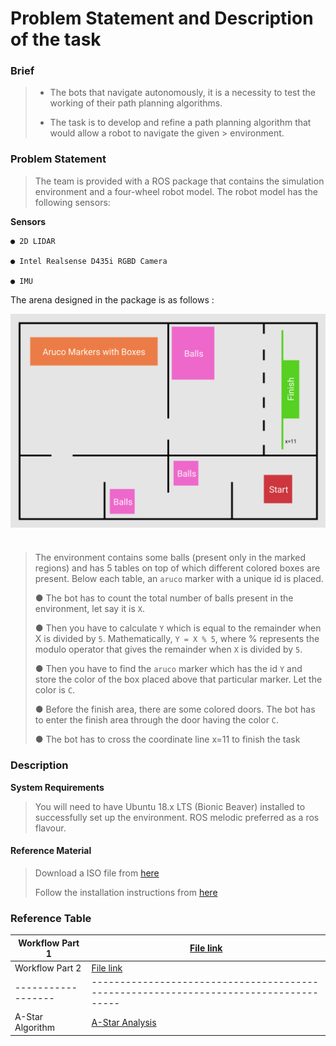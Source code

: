 # Problem Statement and Description of the task

### Brief

> - The bots that navigate autonomously, it is a necessity to test the working of their path planning algorithms.
> 
> - The task is to develop and refine a path planning algorithm that would allow a robot to navigate the given > environment.

### **Problem Statement**

> The team is provided with a ROS package that contains the simulation
> environment and a four-wheel robot model. The robot model has the following sensors:

**Sensors**
```
● 2D LIDAR

● Intel Realsense D435i RGBD Camera

● IMU
```

The arena designed in the package is as follows :

<img src="../images/arena_map.png" style="vertical-align:middle; padding-bottom:25px" width="700">
<br />

> The environment contains some balls (present only in the marked regions) and has 5 tables on
> top of which different colored boxes are present. Below each table, an `aruco` marker with a
> unique id is placed.
> 
> ● The bot has to count the total number of balls present in the environment, let say it is `X`.
> 
> ● Then you have to calculate `Y` which is equal to the remainder when X is divided by `5`.
> Mathematically, `Y = X % 5`, where % represents the modulo operator that gives the
> remainder when `X` is divided by `5`.
> 
> ● Then you have to find the `aruco` marker which has the id `Y` and store the color of the box
> placed above that particular marker. Let the color is `C`.
> 
> ● Before the finish area, there are some colored doors. The bot has to enter the finish area
> through the door having the color `C`.
> 
> ● The bot has to cross the coordinate line x=11 to finish the task


### **Description**

**System Requirements**

> You will need to have Ubuntu 18.x LTS (Bionic Beaver) installed to successfully set up
> the environment. ROS melodic preferred as a ros flavour.

#### **Reference Material**

> Download a ISO file from [here](https://releases.ubuntu.com/18.04/)
> 
> Follow the installation instructions from [here](https://github.com/sid-5/ROS_VICHESTA/blob/master/README.md)

### **Reference Table**

| Workflow Part 1  	| [File link](https://github.com/sid-5/ROS_VICHESTA/blob/master/docs/workflow1.md)    	|
|------------------	|-------------------------------------------------------------------------------------	|
| Workflow Part 2  	| [File link](https://github.com/sid-5/ROS_VICHESTA/blob/master/docs/workflow2.md)    	|
|------------------	|-------------------------------------------------------------------------------------	|
| A-Star Algorithm 	| [A-Star Analysis](https://github.com/sid-5/ROS_VICHESTA/blob/master/docs/a-star.md) 	|
